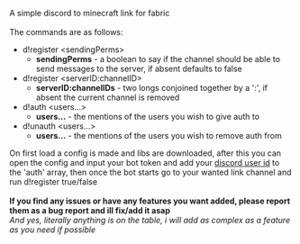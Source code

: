 A simple discord to minecraft link for fabric<br><br>
The commands are as follows:
* d!register \<sendingPerms\>
  * <b>sendingPerms</b> - a boolean to say if the channel should be able to send messages to the server, if absent defaults to false
* d!register \<serverID:channelID\>
  * <b>serverID:channelIDs</b> - two longs conjoined together by a ':', if absent the current channel is removed
* d!auth \<users...\>
  * <b>users...</b> - the mentions of the users you wish to give auth to
* d!unauth \<users...\>
  * <b>users...</b> - the mentions of the users you wish to remove auth from

On first load a config is made and libs are downloaded, after this you can open the config and input your bot token and add your [discord user id](https://support.discord.com/hc/en-us/articles/206346498-Where-can-I-find-my-User-Server-Message-ID-) to the 'auth' array, then once the bot starts go to your wanted link channel and run d!register true/false <br><br>
<b>If you find any issues or have any features you want added, please report them as a bug report and ill fix/add it asap</b><br>
<i>And yes, literally anything is on the table, i will add as complex as a feature as you need if possible</i>
